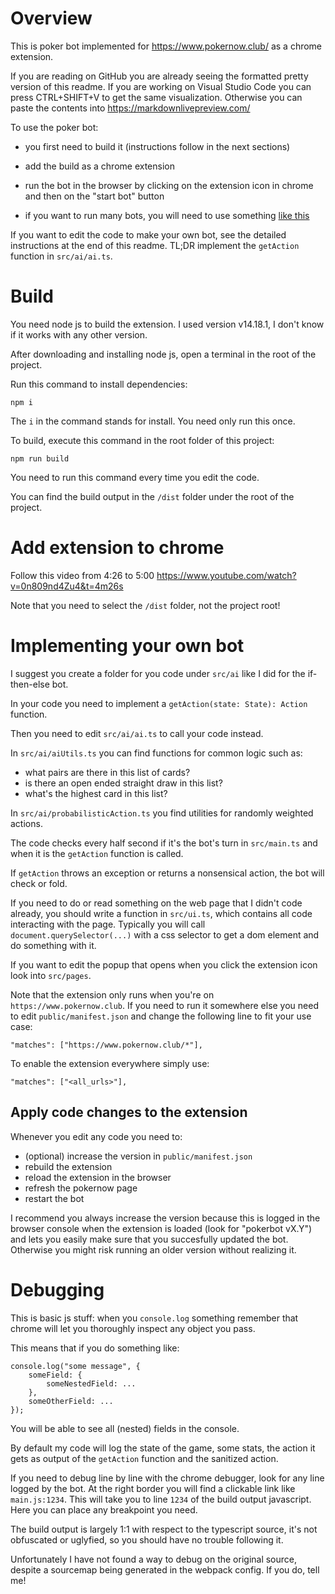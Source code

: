 # Overview

This is poker bot implemented for https://www.pokernow.club/ as a chrome extension.

If you are reading on GitHub you are already seeing the formatted pretty version of this readme.
If you are working on Visual Studio Code you can press CTRL+SHIFT+V to get the same visualization.
Otherwise you can paste the contents into https://markdownlivepreview.com/

To use the poker bot:

* you first need to build it (instructions follow in the next sections)

* add the build as a chrome extension

* run the bot in the browser by clicking on the extension icon in chrome and then on the "start bot" button

* if you want to run many bots, you will need to use something [like this](https://chrome.google.com/webstore/detail/sessionbox-multi-login-to/megbklhjamjbcafknkgmokldgolkdfig)

If you want to edit the code to make your own bot, see the detailed instructions at the end of this readme.
TL;DR implement the `getAction` function in `src/ai/ai.ts`.


# Build

You need node js to build the extension. I used version v14.18.1, I don't know if it works with any other version.

After downloading and installing node js, open a terminal in the root of the project.

Run this command to install dependencies:
```
npm i
```

The `i` in the command stands for install. You need only run this once.


To build, execute this command in the root folder of this project:
```
npm run build
```

You need to run this command every time you edit the code.

You can find the build output in the `/dist` folder under the root of the project.


# Add extension to chrome

Follow this video from 4:26 to 5:00
https://www.youtube.com/watch?v=0n809nd4Zu4&t=4m26s

Note that you need to select the `/dist` folder, not the project root!


# Implementing your own bot

I suggest you create a folder for you code under `src/ai` like I did for the if-then-else bot.

In your code you need to implement a `getAction(state: State): Action` function.

Then you need to edit `src/ai/ai.ts` to call your code instead.

In `src/ai/aiUtils.ts` you can find functions for common logic such as:
* what pairs are there in this list of cards?
* is there an open ended straight draw in this list?
* what's the highest card in this list?

In `src/ai/probabilisticAction.ts` you find utilities for randomly weighted actions.

The code checks every half second if it's the bot's turn in `src/main.ts` and when it is the `getAction` function is called.

If `getAction` throws an exception or returns a nonsensical action, the bot will check or fold.

If you need to do or read something on the web page that I didn't code already, you should write a function in `src/ui.ts`, which contains all code interacting with the page.
Typically you will call `document.querySelector(...)` with a css selector to get a dom element and do something with it.

If you want to edit the popup that opens when you click the extension icon look into `src/pages`.

Note that the extension only runs when you're on `https://www.pokernow.club`.
If you need to run it somewhere else you need to edit `public/manifest.json` and change the following line to fit your use case:
```
"matches": ["https://www.pokernow.club/*"],
```

To enable the extension everywhere simply use:
```
"matches": ["<all_urls>"],
```

## Apply code changes to the extension

Whenever you edit any code you need to:
* (optional) increase the version in `public/manifest.json`
* rebuild the extension
* reload the extension in the browser
* refresh the pokernow page
* restart the bot

I recommend you always increase the version because this is logged in the browser console when the extension is loaded (look for "pokerbot vX.Y") and lets you easily make sure that you succesfully updated the bot.
Otherwise you might risk running an older version without realizing it.

# Debugging

This is basic js stuff: when you `console.log` something remember that chrome will let you thoroughly inspect any object you pass.

This means that if you do something like:
```
console.log("some message", {
    someField: {
        someNestedField: ...
    },
    someOtherField: ...
});
```
You will be able to see all (nested) fields in the console.

By default my code will log the state of the game, some stats, the action it gets as output of the `getAction` function and the sanitized action.

If you need to debug line by line with the chrome debugger, look for any line logged by the bot. At the right border you will find a clickable link like `main.js:1234`. This will take you to line `1234` of the build output javascript. Here you can place any breakpoint you need.

The build output is largely 1:1 with respect to the typescript source, it's not obfuscated or uglyfied, so you should have no trouble following it.

Unfortunately I have not found a way to debug on the original source, despite a sourcemap being generated in the webpack config. If you do, tell me!